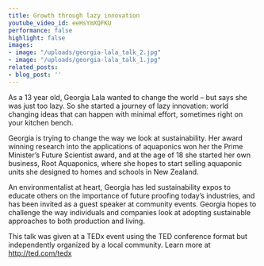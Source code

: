 ```yaml
---
title: Growth through lazy innovation
youtube_video_id: eeHsYmXQFKU
performance: false
highlight: false
images:
- image: "/uploads/georgia-lala_talk_2.jpg"
- image: "/uploads/georgia-lala_talk_1.jpg"
related_posts:
- blog_post: ''
---
```


As a 13 year old, Georgia Lala wanted to change the world – but says she was just too lazy. So she started a journey of lazy innovation: world changing ideas that can happen with minimal effort, sometimes right on your kitchen bench.

Georgia is trying to change the way we look at sustainability. Her award winning research into the applications of aquaponics won her the Prime Minister’s Future Scientist award, and at the age of 18 she started her own business, Root Aquaponics, where she hopes to start selling aquaponic units she designed to homes and schools in New Zealand.

An environmentalist at heart, Georgia has led sustainability expos to educate others on the importance of future proofing today’s industries, and has been invited as a guest speaker at community events. Georgia hopes to challenge the way individuals and companies look at adopting sustainable approaches to both production and living.

This talk was given at a TEDx event using the TED conference format but independently organized by a local community. Learn more at http://ted.com/tedx
